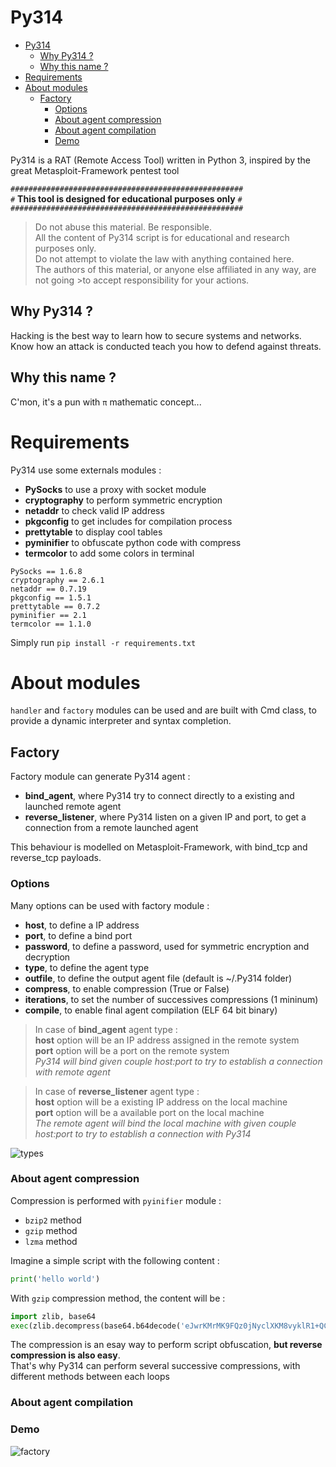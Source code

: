 # Py314

- [Py314](#py314)
  - [Why Py314 ?](#why-py314)
  - [Why this name ?](#why-this-name)
- [Requirements](#requirements)
- [About modules](#about-modules)
  - [Factory](#factory)
    - [Options](#options)
    - [About agent compression](#about-agent-compression)
    - [About agent compilation](#about-agent-compilation)
    - [Demo](#demo)

Py314 is a RAT (Remote Access Tool) written in Python 3, inspired by the great Metasploit-Framework pentest tool


`####################################################`  
`#` **This tool is designed for educational purposes only** `#`  
`####################################################`

>Do not abuse this material. Be responsible.  
>All the content of Py314 script is for educational and research purposes only.  
>Do not attempt to violate the law with anything contained here.  
>The authors of this material, or anyone else affiliated in any way, are not going >to accept responsibility for your actions.  


## Why Py314 ?

Hacking is the best way to learn how to secure systems and networks.  
Know how an attack is conducted teach you how to defend against threats.

## Why this name ? 

C'mon, it's a pun with `π` mathematic concept...


# Requirements

Py314 use some externals modules :  
- **PySocks** to use a proxy with socket module
- **cryptography** to perform symmetric encryption
- **netaddr** to check valid IP address
- **pkgconfig** to get includes for compilation process
- **prettytable** to display cool tables
- **pyminifier** to obfuscate python code with compress
- **termcolor** to add some colors in terminal

```
PySocks == 1.6.8
cryptography == 2.6.1
netaddr == 0.7.19
pkgconfig == 1.5.1
prettytable == 0.7.2
pyminifier == 2.1
termcolor == 1.1.0
```

Simply run `pip install -r requirements.txt`

# About modules

`handler` and `factory` modules can be used and are built with Cmd class, to provide a dynamic interpreter and syntax completion.

## Factory

Factory module can generate Py314 agent : 
- **bind_agent**, where Py314 try to connect directly to a existing and launched remote agent
- **reverse_listener**, where Py314 listen on a given IP and port, to get a connection from a remote launched agent

This behaviour is modelled on Metasploit-Framework, with bind_tcp and reverse_tcp payloads.


### Options

Many options can be used with factory module : 
- **host**, to define a IP address
- **port**, to define a bind port
- **password**, to define a password, used for symmetric encryption and decryption
- **type**, to define the agent type
- **outfile**, to define the output agent file (default is ~/.Py314 folder)
- **compress**, to enable compression (True or False)
- **iterations**, to set the number of successives compressions (1 mininum)
- **compile**, to enable final agent compilation (ELF 64 bit binary)

>In case of **bind_agent** agent type :  
**host** option will be an IP address assigned in the remote system  
**port** option will be a port on the remote system  
*Py314 will bind given couple host:port to try to establish a connection with remote agent*

>In case of **reverse_listener** agent type :   
**host** option will be a existing IP address on the local machine  
**port** option will be a available port on the local machine  
*The remote agent will bind the local machine with given couple host:port to try to establish a connection with Py314*

![types](https://user-images.githubusercontent.com/52102633/71740851-f573e380-2e22-11ea-8e28-3fafc3c6e4d8.png)


### About agent compression

Compression is performed with `pyinifier` module :  
- `bzip2` method
- `gzip` method
- `lzma` method

Imagine a simple script with the following content : 
```py
print('hello world')
```

With `gzip` compression method, the content will be : 
```py
import zlib, base64
exec(zlib.decompress(base64.b64decode('eJwrKMrMK9FQz0jNyclXKM8vyklR1+QCAFYWBzM=')))
```

The compression is an esay way to perform script obfuscation, **but reverse compression is also easy**.  
That's why Py314 can perform several successive compressions, with different methods between each loops

### About agent compilation



### Demo

![factory](https://user-images.githubusercontent.com/52102633/71747085-57891480-2e34-11ea-922e-1b090635a670.gif)